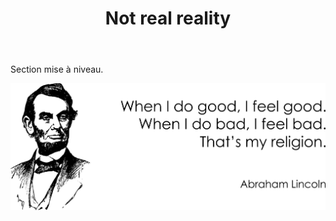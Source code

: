 ﻿---
layout: post-ea

title: Not real reality
meta: Not real reality.
logo: nrr1.png
order: 1

category: comics

lang: fr
ref: not_real_reality
---

Section mise à niveau.

<a data-fancybox="gallery" href="/img/programming/Lincoln.png"><img src="/img/programming/Lincoln.png" alt=""></a>
